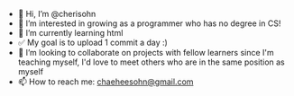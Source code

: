 - 👋 Hi, I’m @cherisohn
- 👀 I’m interested in growing as a programmer who has no degree in CS! 
- 🌱 I’m currently learning html
- ✅ My goal is to upload 1 commit a day :)
- 💞️ I’m looking to collaborate on projects with fellow learners since I'm teaching myself, I'd love to meet others who are in the same position as myself
- 📫 How to reach me: chaeheesohn@gmail.com

<!---
cherisohn/cherisohn is a ✨ special ✨ repository because its `README.md` (this file) appears on your GitHub profile.
You can click the Preview link to take a look at your changes.
--->
